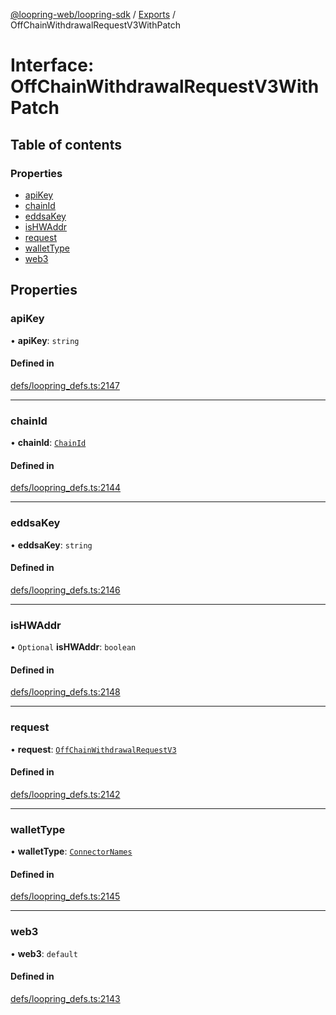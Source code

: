 [@loopring-web/loopring-sdk](../README.md) / [Exports](../modules.md) / OffChainWithdrawalRequestV3WithPatch

# Interface: OffChainWithdrawalRequestV3WithPatch

## Table of contents

### Properties

- [apiKey](OffChainWithdrawalRequestV3WithPatch.md#apikey)
- [chainId](OffChainWithdrawalRequestV3WithPatch.md#chainid)
- [eddsaKey](OffChainWithdrawalRequestV3WithPatch.md#eddsakey)
- [isHWAddr](OffChainWithdrawalRequestV3WithPatch.md#ishwaddr)
- [request](OffChainWithdrawalRequestV3WithPatch.md#request)
- [walletType](OffChainWithdrawalRequestV3WithPatch.md#wallettype)
- [web3](OffChainWithdrawalRequestV3WithPatch.md#web3)

## Properties

### apiKey

• **apiKey**: `string`

#### Defined in

[defs/loopring_defs.ts:2147](https://github.com/Loopring/loopring_sdk/blob/edf273a/src/defs/loopring_defs.ts#L2147)

___

### chainId

• **chainId**: [`ChainId`](../enums/ChainId.md)

#### Defined in

[defs/loopring_defs.ts:2144](https://github.com/Loopring/loopring_sdk/blob/edf273a/src/defs/loopring_defs.ts#L2144)

___

### eddsaKey

• **eddsaKey**: `string`

#### Defined in

[defs/loopring_defs.ts:2146](https://github.com/Loopring/loopring_sdk/blob/edf273a/src/defs/loopring_defs.ts#L2146)

___

### isHWAddr

• `Optional` **isHWAddr**: `boolean`

#### Defined in

[defs/loopring_defs.ts:2148](https://github.com/Loopring/loopring_sdk/blob/edf273a/src/defs/loopring_defs.ts#L2148)

___

### request

• **request**: [`OffChainWithdrawalRequestV3`](OffChainWithdrawalRequestV3.md)

#### Defined in

[defs/loopring_defs.ts:2142](https://github.com/Loopring/loopring_sdk/blob/edf273a/src/defs/loopring_defs.ts#L2142)

___

### walletType

• **walletType**: [`ConnectorNames`](../enums/ConnectorNames.md)

#### Defined in

[defs/loopring_defs.ts:2145](https://github.com/Loopring/loopring_sdk/blob/edf273a/src/defs/loopring_defs.ts#L2145)

___

### web3

• **web3**: `default`

#### Defined in

[defs/loopring_defs.ts:2143](https://github.com/Loopring/loopring_sdk/blob/edf273a/src/defs/loopring_defs.ts#L2143)
